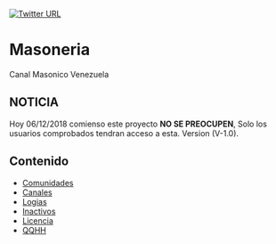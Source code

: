[![Twitter URL](https://img.shields.io/twitter/url/http/shields.io.svg?style=social)](https://www.twitter.com/hackhit)
# Masoneria
Canal Masonico Venezuela

## NOTICIA
Hoy 06/12/2018 comienso este proyecto **NO SE PREOCUPEN**, Solo los usuarios comprobados tendran acceso a esta. Version (V-1.0).

## Contenido

* [Comunidades](#comunidades)
* [Canales](#canales)
* [Logias](#otros-temas)
* [Inactivos](#inactivos-o-enlaces-expirados)
* [Licencia](#licencia)
* [QQHH](#QQHH)
